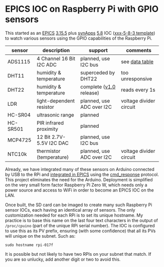 # EPICS IOC on Raspberry Pi with GPIO sensors

This started as an 
[EPICS](http://www.aps.anl.gov/epics)
[3.15.5](http://www.aps.anl.gov/epics/base/R3-15/5.php)
plus
[synApps](https://www1.aps.anl.gov/BCDA/synApps)
[5.8](https://github.com/EPICS-synApps/support/releases/tag/synApps_5_8)
IOC ([xxx-5-8-3 template](https://github.com/epics-modules/xxx/releases/tag/R5-8-3))
to watch various sensors using the GPIO capabilities of
the Raspberry Pi.

sensor | description | support | comments
--- | --- | --- | ---
ADS1115 | 4 Channel 16 Bit I2C ADC | planned, use I2C bus | see [data table](documentation/dac-adc-calibration.md)
DHT11 | humidity & temperature | superceded by DHT22 | too unresponsive
DHT22 | humidity & temperature | complete ([v1.0](https://github.com/prjemian/ioc_raspi_sensors/releases/tag/v1.0) release) | reads every 1s
LDR | light-dependent resistor | planned, use ADC over I2C | voltage divider circuit
HC-SR04 | ultrasonic range | planned |
HC-SR501 | PIR infrared proximity | planned |
MCP4725 | 12 Bit 2.7V-5.5V I2C DAC | planned, use I2C bus | 
NTC10k | thermistor (temperature) | planned, use ADC over I2C | voltage divider circuit

Already, we have integrated many of these sensors on Arduino
connected by USB to the RPi and 
[integrated in EPICS](http://prjemian.github.io/cmd_response/epics/streams.html)
using the 
[cmd_response](http://prjemian.github.io/cmd_response/)
protocol.  This project eliminates the need 
for the Arduino.  Deployment is simplified on the very
small form factor Raspberry Pi Zero W, which needs only a power
source and access to WiFi in order to become an EPICS IOC
on the LAN.

Once built, the SD card can be imaged to create many such Raspberry Pi sensor 
IOCs, each having an identical array of sensors.
The only customization needed for each RPi is to set its unique hostname.
My practice is to base this name on the last four text characters in the output of 
`/proc/cpuino` (part of the unique RPi serial number).
The IOC is configured to use this as its PV prefix, ensuring (with some confidence)
that all its PVs will unique on the subnet.  Such as:

    sudo hostname rpi-017f

It is possible but not likely to have two RPIs on your subnet that
match.  If you are so unlucky, add another digit or two to avoid this.
